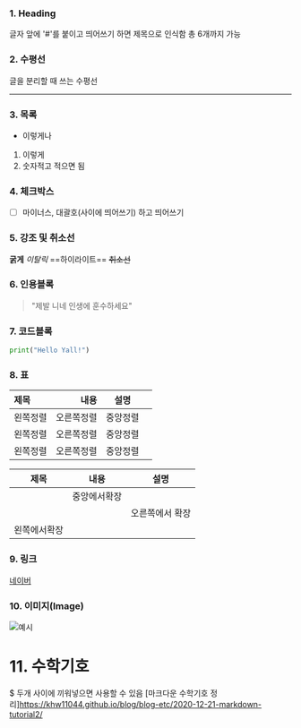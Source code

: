 ### 1. Heading
글자 앞에 '#'를 붙이고 띄어쓰기 하면 제목으로 인식함
총 6개까지 가능
### 2. 수평선
글을 분리할 때 쓰는 수평선
* * * 
### 3. 목록
- 이렇게나

1. 이렇게
2. 숫자적고 적으면 됨
### 4. 체크박스
- [ ] 마이너스, 대괄호(사이에 띄어쓰기) 하고 띄어쓰기

### 5. 강조 및 취소선
**굵게**
*이탈릭*
==하이라이트==
~~취소선~~

### 6. 인용블록
> "제발 니네 인생에 훈수하세요"

### 7. 코드블록
```Python
print("Hello Yall!")
```
### 8. 표
| 제목   |    내용 |  설명  |     |
| :--- | ----: | :--: | --- |
| 왼쪽정렬 | 오른쪽정렬 | 중앙정렬 |     |
| 왼쪽정렬 | 오른쪽정렬 | 중앙정렬 |     |
| 왼쪽정렬 | 오른쪽정렬 | 중앙정렬 |     |

|     제목     |     내용     |      설명       |
|:------------:|:------------:|:---------------:|
|              | 중앙에서확장 |                 |
|              |              | 오른쪽에서 확장 |
| 왼쪽에서확장 |              |                 |




### 9. 링크
[네이버](https://www.naver.com/)
### **10. 이미지(Image)**
![예시](https://qph.cf2.quoracdn.net/main-qimg-b7d20d8762d99375dfad27dc36feecde-pjlq)
# 11. 수학기호
$ 두개 사이에 끼워넣으면 사용할 수 있음
[마크다운 수학기호 정리]https://khw11044.github.io/blog/blog-etc/2020-12-21-markdown-tutorial2/
